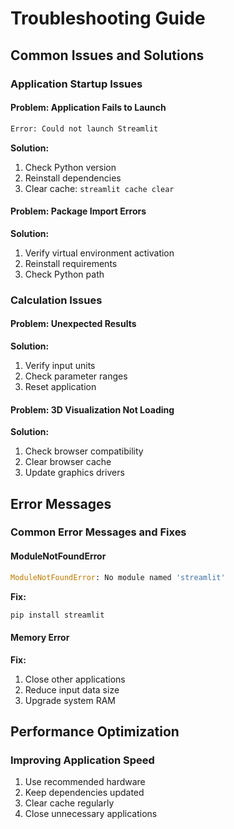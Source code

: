# Troubleshooting Guide

## Common Issues and Solutions

### Application Startup Issues

#### Problem: Application Fails to Launch
```bash
Error: Could not launch Streamlit
```
**Solution:**
1. Check Python version
2. Reinstall dependencies
3. Clear cache: `streamlit cache clear`

#### Problem: Package Import Errors
**Solution:**
1. Verify virtual environment activation
2. Reinstall requirements
3. Check Python path

### Calculation Issues

#### Problem: Unexpected Results
**Solution:**
1. Verify input units
2. Check parameter ranges
3. Reset application

#### Problem: 3D Visualization Not Loading
**Solution:**
1. Check browser compatibility
2. Clear browser cache
3. Update graphics drivers

## Error Messages

### Common Error Messages and Fixes

#### ModuleNotFoundError
```python
ModuleNotFoundError: No module named 'streamlit'
```
**Fix:**
```bash
pip install streamlit
```

#### Memory Error
**Fix:**
1. Close other applications
2. Reduce input data size
3. Upgrade system RAM

## Performance Optimization

### Improving Application Speed
1. Use recommended hardware
2. Keep dependencies updated
3. Clear cache regularly
4. Close unnecessary applications 